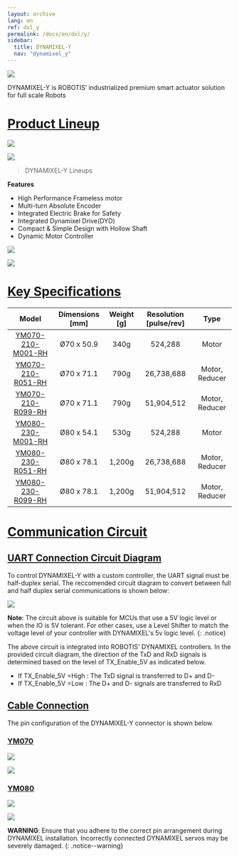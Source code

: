 ```yaml
---
layout: archive
lang: en
ref: dxl_y
permalink: /docs/en/dxl/y/
sidebar:
  title: DYNAMIXEL-Y
  nav: "dynamixel_y"
---
```


![](/assets/images/dxl/y/y_series_product.png)

DYNAMIXEL-Y is ROBOTIS’ industrialized premium smart actuator solution for full scale Robots

# [Product Lineup](#product-lineup)

![](/assets/images/dxl/y/model_numbering_en.png)

![](/assets/images/dxl/y/y_productline.png)

> DYNAMIXEL-Y Lineups

**Features**
- High Performance Frameless motor
- Multi-turn Absolute Encoder
- Integrated Electric Brake for Safety
- Integrated Dynamixel Drive(DYD)
- Compact & Simple Design with Hollow Shaft
- Dynamic Motor Controller

![](/assets/images/dxl/y/y_type.png)

![](/assets/images/dxl/y/y_exploded_view.png)

# [Key Specifications](#key-Specifications)

|     Model           |Dimensions [mm]|Weight [g]|Resolution [pulse/rev]|      Type      |
|:-------------------:|:-------------:|:--------:|:--------------------:|:--------------:|
| [YM070-210-M001-RH] | Ø70 x 50.9    | 340g     | 524,288              | Motor          |
| [YM070-210-R051-RH] | Ø70 x 71.1    | 790g     | 26,738,688           | Motor, Reducer |
| [YM070-210-R099-RH] | Ø70 x 71.1    | 790g     | 51,904,512           | Motor, Reducer |
| [YM080-230-M001-RH] | Ø80 x 54.1    | 530g     | 524,288              | Motor          |
| [YM080-230-R051-RH] | Ø80 x 78.1    | 1,200g   | 26,738,688           | Motor, Reducer |
| [YM080-230-R099-RH] | Ø80 x 78.1    | 1,200g   | 51,904,512           | Motor, Reducer |

# [Communication Circuit](#communication-circuit)

## [UART Connection Circuit Diagram](#uart-connection-circuit-diagram)

To control DYNAMIXEL-Y with a custom controller, the UART signal must be half-duplex serial. The reccomended circuit diagram to convert between full and half duplex serial communications is shown below:

![](/assets/images/dxl/y/uart_connection.PNG)

**Note**: The circuit above is suitable for MCUs that use a 5V logic level or when the IO is 5V tolerant. For other cases, use a Level Shifter to match the voltage level of your controller with DYNAMIXEL's 5v logic level. 
{: .notice}

The above circuit is integrated into ROBOTIS' DYNAMIXEL controllers. In the provided circuit diagram, the direction of the TxD and RxD signals is determined based on the level of TX_Enable_5V as indicated below.
- If TX_Enable_5V =High : The TxD signal is transferred to D+ and D-
- If TX_Enable_5V =Low : The D+ and D- signals are transferred to RxD

## [Cable Connection](#cable-connection)
The pin configuration of the DYNAMIXEL-Y connector is shown below.

### [YM070](#ym070)
![](/assets/images/dxl/y/70_connect_cable_1.png) 

![](/assets/images/dxl/y/70_connect_cable_2.png)

### [YM080](#ym080)
![](/assets/images/dxl/y/80_connect_cable_1.PNG)

![](/assets/images/dxl/y/80_connect_cable_2.PNG)

**WARNING**: Ensure that you adhere to the correct pin arrangement during DYNAMIXEL installation. Incorrectly connected DYNAMIXEL servos may be severely damaged.
{: .notice--warning}

[YM070-210-M001-RH]: /docs/en/dxl/y/ym070-210-m001-rh/
[YM070-210-R051-RH]: /docs/en/dxl/y/ym070-210-r051-rh/
[YM070-210-R099-RH]: /docs/en/dxl/y/ym070-210-r099-rh/
[YM080-230-M001-RH]: /docs/en/dxl/y/ym080-230-m001-rh/
[YM080-230-R051-RH]: /docs/en/dxl/y/ym080-230-r051-rh/
[YM080-230-R099-RH]: /docs/en/dxl/y/ym080-230-r099-rh/
